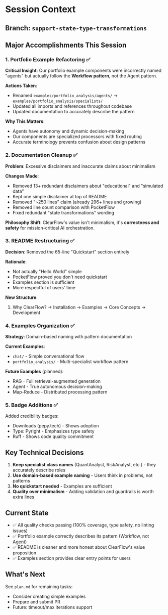 # Session Context

## Branch: `support-state-type-transformations`

## Major Accomplishments This Session

### 1. Portfolio Example Refactoring ✅
**Critical Insight**: Our portfolio example components were incorrectly named "agents" but actually follow the **Workflow pattern**, not the Agent pattern.

**Actions Taken**:
- Renamed `examples/portfolio_analysis/agents/` → `examples/portfolio_analysis/specialists/`
- Updated all imports and references throughout codebase
- Updated documentation to accurately describe the pattern

**Why This Matters**: 
- Agents have autonomy and dynamic decision-making
- Our components are specialized processors with fixed routing
- Accurate terminology prevents confusion about design patterns

### 2. Documentation Cleanup ✅
**Problem**: Excessive disclaimers and inaccurate claims about minimalism

**Changes Made**:
- Removed 13+ redundant disclaimers about "educational" and "simulated data"
- Kept one simple disclaimer at top of README
- Removed "~250 lines" claim (already 296+ lines and growing)
- Removed line count comparison with PocketFlow
- Fixed redundant "state transformations" wording

**Philosophy Shift**: ClearFlow's value isn't minimalism, it's **correctness and safety** for mission-critical AI orchestration.

### 3. README Restructuring ✅
**Decision**: Removed the 65-line "Quickstart" section entirely

**Rationale**:
- Not actually "Hello World" simple
- PocketFlow proved you don't need quickstart
- Examples section is sufficient
- More respectful of users' time

**New Structure**:
1. Why ClearFlow? → Installation → Examples → Core Concepts → Development

### 4. Examples Organization ✅
**Strategy**: Domain-based naming with pattern documentation

**Current Examples**:
- `chat/` - Simple conversational flow
- `portfolio_analysis/` - Multi-specialist workflow pattern

**Future Examples** (planned):
- RAG - Full retrieval-augmented generation
- Agent - True autonomous decision-making
- Map-Reduce - Distributed processing pattern

### 5. Badge Additions ✅
Added credibility badges:
- Downloads (pepy.tech) - Shows adoption
- Type: Pyright - Emphasizes type safety
- Ruff - Shows code quality commitment

## Key Technical Decisions

1. **Keep specialist class names** (QuantAnalyst, RiskAnalyst, etc.) - they accurately describe roles
2. **Use domain-based example naming** - Users think in problems, not patterns
3. **No quickstart needed** - Examples are sufficient
4. **Quality over minimalism** - Adding validation and guardrails is worth extra lines

## Current State

- ✅ All quality checks passing (100% coverage, type safety, no linting issues)
- ✅ Portfolio example correctly describes its pattern (Workflow, not Agent)
- ✅ README is cleaner and more honest about ClearFlow's value proposition
- ✅ Examples section provides clear entry points for users

## What's Next

See `plan.md` for remaining tasks:
- Consider creating simple examples
- Prepare and submit PR
- Future: timeout/max iterations support